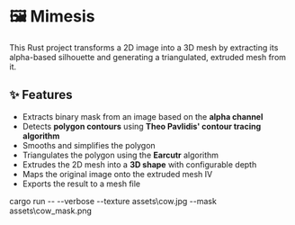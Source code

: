 # 🖼️ Mimesis

This Rust project transforms a 2D image into a 3D mesh by extracting its alpha-based silhouette and generating a triangulated, extruded mesh from it.

## ✨ Features

- Extracts binary mask from an image based on the **alpha channel**
- Detects **polygon contours** using **Theo Pavlidis' contour tracing algorithm**
- Smooths and simplifies the polygon
- Triangulates the polygon using the **Earcutr** algorithm
- Extrudes the 2D mesh into a **3D shape** with configurable depth
- Maps the original image onto the extruded mesh IV
- Exports the result to a mesh file

cargo run -- --verbose --texture assets\cow.jpg --mask assets\cow_mask.png
